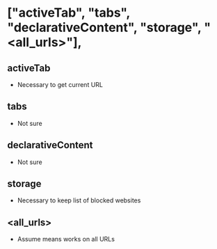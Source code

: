 # ["activeTab", "tabs", "declarativeContent", "storage", "<all_urls>"],

## activeTab
- Necessary to get current URL

## tabs

- Not sure

## declarativeContent

- Not sure

## storage
- Necessary to keep list of blocked websites

## <all_urls>

- Assume means works on all URLs
